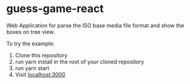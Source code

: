# guess-game-react
Web Application for parse the ISO base media file format and show the boxes on tree view.

To try the example:

  1. Clone this repository
  2. run yarn install in the root of your cloned repository
  3. run yarn start
  4. Visit [localhost:3000](localhost:3000)